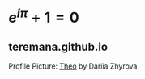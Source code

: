 # $e^{i\pi} + 1 = 0$

## teremana.github.io

Profile Picture: [Theo](https://www.deviantart.com/dariiazhyrova/art/Theo-1042393678) by Dariia Zhyrova
